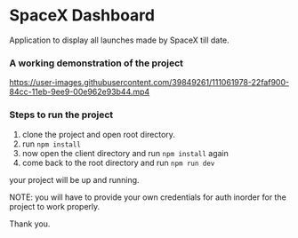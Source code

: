 # SpaceX Dashboard

Application to display all launches made by SpaceX till date.


### A working demonstration of the project

https://user-images.githubusercontent.com/39849261/111061978-22faf900-84cc-11eb-9ee9-00e962e93b44.mp4

### Steps to run the project

1. clone the project and open root directory.
2. run `npm install`
3. now open the client directory and run `npm install` again
4. come back to the root directory and run `npm run dev`

your project will be up and running.

NOTE: you will have to provide your own credentials for auth inorder for the project to work properly.

Thank you.